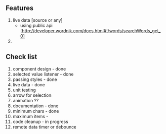 
## Features
1. live data [source or any]
    - using public api [http://developer.wordnik.com/docs.html#!/words/searchWords_get_0]
2.

## Check list
1. component design - done
2. selected value listener - done
3. passing styles - done
4. live data - done
5. unit testing
6. arrow for selection
7. animation ??
8. documentation - done
9. minimum chars - done
10. maximum items -
11. code cleanup - in progress
12. remote data timer or debounce